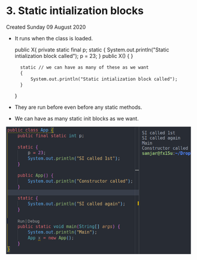 # 3. Static intialization blocks
Created Sunday 09 August 2020


* It runs when the class is loaded.

	public X{
		private static final p;
		static
		{
			System.out.println("Static intialization block called");
			p = 23;
		} 
		public X()
		{
		}
		
		static // we can have as many of these as we want
		{
			System.out.println("Static intialization block called");
		}
	}


* They are run before even before any static methods.
* We can have as many static init blocks as we want.

![](./3._Static_intialization_blocks/pasted_image.png)


